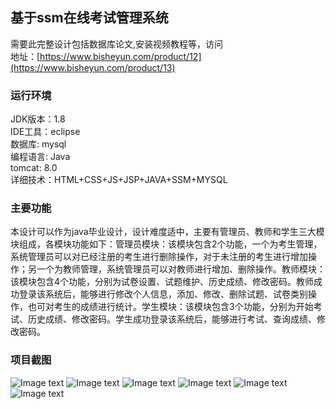 ## 基于ssm在线考试管理系统

需要此完整设计包括数据库论文,安装视频教程等，访问   
地址：[https://www.bisheyun.com/product/12](https://www.bisheyun.com/product/13)

### 运行环境
JDK版本：1.8  
IDE工具：eclipse  
数据库: mysql  
编程语言: Java  
tomcat: 8.0  
详细技术：HTML+CSS+JS+JSP+JAVA+SSM+MYSQL

### 主要功能
本设计可以作为java毕业设计，设计难度适中，主要有管理员、教师和学生三大模块组成，各模块功能如下：管理员模块：该模块包含2个功能，一个为考生管理，系统管理员可以对已经注册的考生进行删除操作，对于未注册的考生进行增加操作；另一个为教师管理，系统管理员可以对教师进行增加、删除操作。教师模块：该模块包含4个功能，分别为试卷设置、试题维护、历史成绩、修改密码。教师成功登录该系统后，能够进行修改个人信息，添加、修改、删除试题、试卷类别操作，也可对考生的成绩进行统计。学生模块：该模块包含3个功能，分别为开始考试、历史成绩、修改密码。学生成功登录该系统后，能够进行考试、查询成绩、修改密码。

### 项目截图 
  ![Image text](https://www.bisheyun.com/uploads/images/wangEditor/202105/14/prouduct_1620999717_Je5gFhftFY.jpg)
  ![Image text](https://www.bisheyun.com/uploads/images/wangEditor/202105/14/prouduct_1620999717_DUcpfmfOnT.jpg)
  ![Image text](https://www.bisheyun.com/uploads/images/wangEditor/202105/14/prouduct_1620999718_rfh8XBbSN6.jpg)
  ![Image text](https://www.bisheyun.com/uploads/images/wangEditor/202105/14/prouduct_1620999718_2QCF5QRSf0.jpg)
  ![Image text](https://www.bisheyun.com/uploads/images/wangEditor/202105/14/prouduct_1620999716_29INJQjXuU.jpg)
  ![Image text](https://www.bisheyun.com/uploads/images/wangEditor/202105/14/prouduct_1620999716_l6COdQFiGZ.jpg)

  

